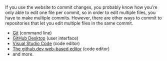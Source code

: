 If you use the website to commit changes, you probably know how you're only able to edit one file per commit, so in order to edit multiple files, you have to make multiple commits. However, there are other ways to commit to repositories that let you edit multiple files in the same commit.

- [Git](https://docs.github.com/en/get-started/quickstart/set-up-git) (command line)
- [GitHub Desktop](https://docs.github.com/en/desktop/installing-and-configuring-github-desktop/overview/getting-started-with-github-desktop) (user interface)
- [Visual Studio Code](https://code.visualstudio.com/download) (code editor)
- [The github.dev web-based editor](https://docs.github.com/en/codespaces/the-githubdev-web-based-editor) (code editor)
- and more.
